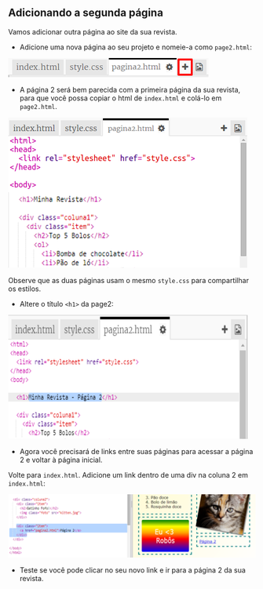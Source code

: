 ## Adicionando a segunda página

Vamos adicionar outra página ao site da sua revista.

+ Adicione uma nova página ao seu projeto e nomeie-a como `page2.html`:

![screenshot](images/magazine-page2.png)

+ A página 2 será bem parecida com a primeira página da sua revista, para que você possa copiar o html de `index.html` e colá-lo em `page2.html`.

![screenshot](images/magazine-page2-html.png)

Observe que as duas páginas usam o mesmo `style.css` para compartilhar os estilos.

+ Altere o título `<h1>` da page2:

![screenshot](images/magazine-page2-h1.png)

+ Agora você precisará de links entre suas páginas para acessar a página 2 e voltar à página inicial.

Volte para `index.html`. Adicione um link dentro de uma div na coluna 2 em `index.html`:

![screenshot](images/magazine-page2-link.png)

+ Teste se você pode clicar no seu novo link e ir para a página 2 da sua revista.